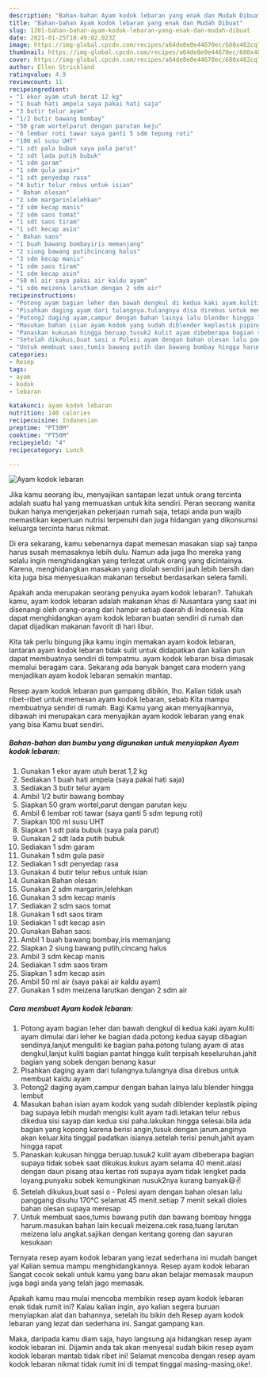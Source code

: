 ```yaml
---
description: "Bahan-bahan Ayam kodok lebaran yang enak dan Mudah Dibuat"
title: "Bahan-bahan Ayam kodok lebaran yang enak dan Mudah Dibuat"
slug: 1201-bahan-bahan-ayam-kodok-lebaran-yang-enak-dan-mudah-dibuat
date: 2021-01-25T10:49:02.023Z
image: https://img-global.cpcdn.com/recipes/a64de8e0e44670ec/680x482cq70/ayam-kodok-lebaran-foto-resep-utama.jpg
thumbnail: https://img-global.cpcdn.com/recipes/a64de8e0e44670ec/680x482cq70/ayam-kodok-lebaran-foto-resep-utama.jpg
cover: https://img-global.cpcdn.com/recipes/a64de8e0e44670ec/680x482cq70/ayam-kodok-lebaran-foto-resep-utama.jpg
author: Ellen Strickland
ratingvalue: 4.9
reviewcount: 11
recipeingredient:
- "1 ekor ayam utuh berat 12 kg"
- "1 buah hati ampela saya pakai hati saja"
- "3 butir telur ayam"
- "1/2 butir bawang bombay"
- "50 gram wortelparut dengan parutan keju"
- "6 lembar roti tawar saya ganti 5 sdm tepung roti"
- "100 ml susu UHT"
- "1 sdt pala bubuk saya pala parut"
- "2 sdt lada putih bubuk"
- "1 sdm garam"
- "1 sdm gula pasir"
- "1 sdt penyedap rasa"
- "4 butir telur rebus untuk isian"
- " Bahan olesan"
- "2 sdm margarinlelehkan"
- "3 sdm kecap manis"
- "2 sdm saos tomat"
- "1 sdt saos tiram"
- "1 sdt kecap asin"
- " Bahan saos"
- "1 buah bawang bombayiris memanjang"
- "2 siung bawang putihcincang halus"
- "3 sdm kecap manis"
- "1 sdm saos tiram"
- "1 sdm kecap asin"
- "50 ml air saya pakai air kaldu ayam"
- "1 sdm meizena larutkan dengan 2 sdm air"
recipeinstructions:
- "Potong ayam bagian leher dan bawah dengkul di kedua kaki ayam.kuliti ayam dimulai dari leher ke bagian dada.potong kedua sayap dibagian sendinya,lanjut menguliti ke bagian paha.potong tulang ayam di atas dengkul,lanjut kuliti bagian pantat hingga kulit terpisah keseluruhan.jahit bagian yang sobek dengan benang kasur"
- "Pisahkan daging ayam dari tulangnya.tulangnya disa direbus untuk membuat kaldu ayam"
- "Potong2 daging ayam,campur dengan bahan lainya lalu blender hingga lembut"
- "Masukan bahan isian ayam kodok yang sudah diblender keplastik piping bag supaya lebih mudah mengisi kulit ayam tadi.letakan telur rebus dikedua sisi sayap dan kedua sisi paha.lakukan hingga selesai.bila ada bagian yang kopong karena berisi angin,tusuk dengan jarum.anginya akan keluar.kita tinggal padatkan isianya.setelah terisi penuh,jahit ayam hingga rapat"
- "Panaskan kukusan hingga beruap.tusuk2 kulit ayam dibeberapa bagian supaya tidak sobek saat dikukus.kukus ayam selama 40 menit.alasi dengan daun pisang atau kertas roti supaya ayam tidak lengket pada loyang.punyaku sobek kemungkinan nusuk2nya kurang banyak😃✌️"
- "Setelah dikukus,buat sasi o Polesi ayam dengan bahan olesan lalu panggang disuhu 170°C selamat 45 menit.setiap 7 menit sekali dioles bahan olesan supaya meresap"
- "Untuk membuat saos,tumis bawang putih dan bawang bombay hingga harum.masukan bahan lain kecuali meizena.cek rasa,tuang larutan meizena lalu angkat.sajikan dengan kentang goreng dan sayuran kesukaan"
categories:
- Resep
tags:
- ayam
- kodok
- lebaran

katakunci: ayam kodok lebaran 
nutrition: 140 calories
recipecuisine: Indonesian
preptime: "PT30M"
cooktime: "PT50M"
recipeyield: "4"
recipecategory: Lunch

---
```



![Ayam kodok lebaran](https://img-global.cpcdn.com/recipes/a64de8e0e44670ec/680x482cq70/ayam-kodok-lebaran-foto-resep-utama.jpg)

Jika kamu seorang ibu, menyajikan santapan lezat untuk orang tercinta adalah suatu hal yang memuaskan untuk kita sendiri. Peran seorang  wanita bukan hanya mengerjakan pekerjaan rumah saja, tetapi anda pun wajib memastikan keperluan nutrisi terpenuhi dan juga hidangan yang dikonsumsi keluarga tercinta harus nikmat.

Di era  sekarang, kamu sebenarnya dapat memesan masakan siap saji tanpa harus susah memasaknya lebih dulu. Namun ada juga lho mereka yang selalu ingin menghidangkan yang terlezat untuk orang yang dicintainya. Karena, menghidangkan masakan yang diolah sendiri jauh lebih bersih dan kita juga bisa menyesuaikan makanan tersebut berdasarkan selera famili. 



Apakah anda merupakan seorang penyuka ayam kodok lebaran?. Tahukah kamu, ayam kodok lebaran adalah makanan khas di Nusantara yang saat ini disenangi oleh orang-orang dari hampir setiap daerah di Indonesia. Kita dapat menghidangkan ayam kodok lebaran buatan sendiri di rumah dan dapat dijadikan makanan favorit di hari libur.

Kita tak perlu bingung jika kamu ingin memakan ayam kodok lebaran, lantaran ayam kodok lebaran tidak sulit untuk didapatkan dan kalian pun dapat membuatnya sendiri di tempatmu. ayam kodok lebaran bisa dimasak memalui beragam cara. Sekarang ada banyak banget cara modern yang menjadikan ayam kodok lebaran semakin mantap.

Resep ayam kodok lebaran pun gampang dibikin, lho. Kalian tidak usah ribet-ribet untuk memesan ayam kodok lebaran, sebab Kita mampu membuatnya sendiri di rumah. Bagi Kamu yang akan menyajikannya, dibawah ini merupakan cara menyajikan ayam kodok lebaran yang enak yang bisa Kamu buat sendiri.

<!--inarticleads1-->

##### Bahan-bahan dan bumbu yang digunakan untuk menyiapkan Ayam kodok lebaran:

1. Gunakan 1 ekor ayam utuh berat 1,2 kg
1. Sediakan 1 buah hati ampela (saya pakai hati saja)
1. Sediakan 3 butir telur ayam
1. Ambil 1/2 butir bawang bombay
1. Siapkan 50 gram wortel,parut dengan parutan keju
1. Ambil 6 lembar roti tawar (saya ganti 5 sdm tepung roti)
1. Siapkan 100 ml susu UHT
1. Siapkan 1 sdt pala bubuk (saya pala parut)
1. Gunakan 2 sdt lada putih bubuk
1. Sediakan 1 sdm garam
1. Gunakan 1 sdm gula pasir
1. Sediakan 1 sdt penyedap rasa
1. Gunakan 4 butir telur rebus untuk isian
1. Gunakan  Bahan olesan:
1. Gunakan 2 sdm margarin,lelehkan
1. Gunakan 3 sdm kecap manis
1. Sediakan 2 sdm saos tomat
1. Gunakan 1 sdt saos tiram
1. Sediakan 1 sdt kecap asin
1. Gunakan  Bahan saos:
1. Ambil 1 buah bawang bombay,iris memanjang
1. Siapkan 2 siung bawang putih,cincang halus
1. Ambil 3 sdm kecap manis
1. Sediakan 1 sdm saos tiram
1. Siapkan 1 sdm kecap asin
1. Ambil 50 ml air (saya pakai air kaldu ayam)
1. Gunakan 1 sdm meizena larutkan dengan 2 sdm air




<!--inarticleads2-->

##### Cara membuat Ayam kodok lebaran:

1. Potong ayam bagian leher dan bawah dengkul di kedua kaki ayam.kuliti ayam dimulai dari leher ke bagian dada.potong kedua sayap dibagian sendinya,lanjut menguliti ke bagian paha.potong tulang ayam di atas dengkul,lanjut kuliti bagian pantat hingga kulit terpisah keseluruhan.jahit bagian yang sobek dengan benang kasur
1. Pisahkan daging ayam dari tulangnya.tulangnya disa direbus untuk membuat kaldu ayam
1. Potong2 daging ayam,campur dengan bahan lainya lalu blender hingga lembut
1. Masukan bahan isian ayam kodok yang sudah diblender keplastik piping bag supaya lebih mudah mengisi kulit ayam tadi.letakan telur rebus dikedua sisi sayap dan kedua sisi paha.lakukan hingga selesai.bila ada bagian yang kopong karena berisi angin,tusuk dengan jarum.anginya akan keluar.kita tinggal padatkan isianya.setelah terisi penuh,jahit ayam hingga rapat
1. Panaskan kukusan hingga beruap.tusuk2 kulit ayam dibeberapa bagian supaya tidak sobek saat dikukus.kukus ayam selama 40 menit.alasi dengan daun pisang atau kertas roti supaya ayam tidak lengket pada loyang.punyaku sobek kemungkinan nusuk2nya kurang banyak😃✌️
1. Setelah dikukus,buat sasi o - Polesi ayam dengan bahan olesan lalu panggang disuhu 170°C selamat 45 menit.setiap 7 menit sekali dioles bahan olesan supaya meresap
1. Untuk membuat saos,tumis bawang putih dan bawang bombay hingga harum.masukan bahan lain kecuali meizena.cek rasa,tuang larutan meizena lalu angkat.sajikan dengan kentang goreng dan sayuran kesukaan




Ternyata resep ayam kodok lebaran yang lezat sederhana ini mudah banget ya! Kalian semua mampu menghidangkannya. Resep ayam kodok lebaran Sangat cocok sekali untuk kamu yang baru akan belajar memasak maupun juga bagi anda yang telah jago memasak.

Apakah kamu mau mulai mencoba membikin resep ayam kodok lebaran enak tidak rumit ini? Kalau kalian ingin, ayo kalian segera buruan menyiapkan alat dan bahannya, setelah itu bikin deh Resep ayam kodok lebaran yang lezat dan sederhana ini. Sangat gampang kan. 

Maka, daripada kamu diam saja, hayo langsung aja hidangkan resep ayam kodok lebaran ini. Dijamin anda tak akan menyesal sudah bikin resep ayam kodok lebaran mantab tidak ribet ini! Selamat mencoba dengan resep ayam kodok lebaran nikmat tidak rumit ini di tempat tinggal masing-masing,oke!.

